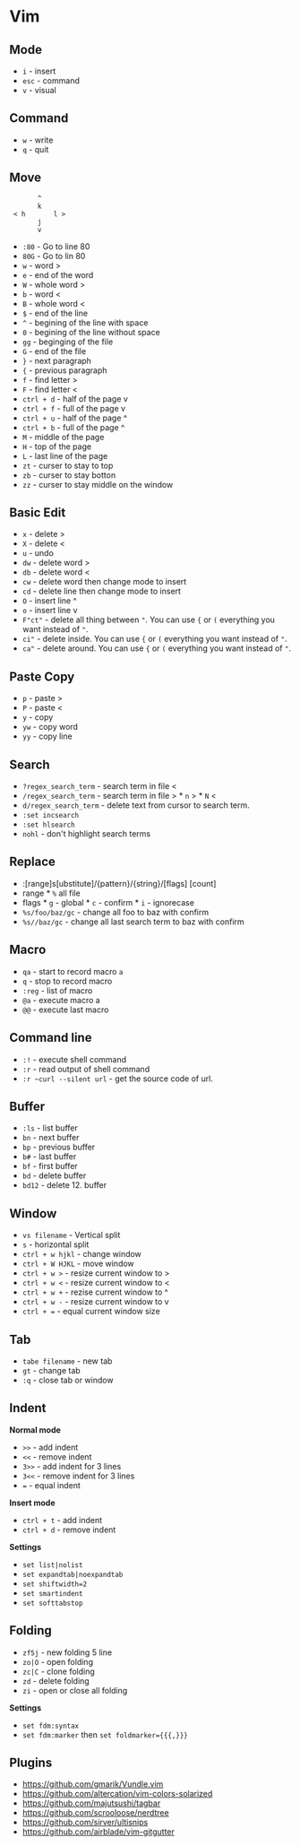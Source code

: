 # Vim

## Mode

* `i` - insert
* `esc` - command
* `v` - visual

## Command

* `w` - write
* `q` - quit

## Move

```
       ^
       k
 < h       l >
       j
       v
```

* `:80` - Go to line 80
* `80G` - Go to lin 80
* `w` - word >
* `e` - end of the word
* `W` - whole word >
* `b` - word <
* `B` - whole word <
* `$` - end of the line
* `^` - begining of the line with space
* `0` - begining of the line without space
* `gg` - beginging of the file
* `G` - end of the file
* `}` - next paragraph
* `{` - previous paragraph
* `f` - find letter >
* `F` - find letter <
* `ctrl + d` - half of the page v
* `ctrl + f` - full of the page v
* `ctrl + u` - half of the page ^
* `ctrl + b` - full of the page ^
* `M` - middle of the page
* `H` - top of the page
* `L` - last line of the page
* `zt` - curser to stay to top
* `zb` - curser to stay botton
* `zz` - curser to stay middle on the window

## Basic Edit

* `x` - delete >
* `X` - delete <
* `u` - undo
* `dw` - delete word >
* `db` - delete word <
* `cw` - delete word then change mode to insert
* `cd` - delete line then change mode to insert
* `O` - insert line ^
* `o` - insert line v
* `F"ct"` - delete all thing between `"`. You can use `{` or `(` everything you want instead of `"`.
* `ci"` - delete inside. You can use `{` or `(` everything you want instead of `"`.
* `ca"` - delete around. You can use `{` or `(` everything you want instead of `"`.

## Paste Copy

* `p` - paste >
* `P` - paste <
* `y` - copy
* `yw` - copy word
* `yy` - copy line

## Search

* `?regex_search_term` - search term in file <
* `/regex_search_term` - search term in file >
       * `n` >
       * `N` <
* `d/regex_search_term` - delete text from cursor to search term.
* `:set incsearch`
* `:set hlsearch`
* `nohl` - don't highlight search terms

## Replace

* :[range]s[ubstitute]/{pattern}/{string}/[flags] [count]
* range
       * `%` all file
* flags
       * `g` - global
       * `c` - confirm
       * `i` - ignorecase
* `%s/foo/baz/gc` - change all foo to baz with confirm
* `%s//baz/gc` - change all last search term to baz with confirm

## Macro

* `qa` - start to record macro `a`
* `q` - stop to record macro
* `:reg` - list of macro
* `@a` - execute macro a
* `@@` - execute last macro

## Command line

* `:!` - execute shell command
* `:r` - read output of shell command
* `:r ~curl --silent url` - get the source code of url.

## Buffer

* `:ls` - list buffer
* `bn` - next buffer
* `bp` - previous buffer
* `b#` - last buffer
* `bf` - first buffer
* `bd` - delete buffer
* `bd12` - delete 12. buffer

## Window

* `vs filename` - Vertical split
* `s` - horizontal split
* `ctrl + w hjkl` - change window
* `ctrl + W HJKL` - move window
* `ctrl + w >` - resize current window to >
* `ctrl + w <` - resize current window to <
* `ctrl + w +` - rezise current window to ^
* `ctrl + w -` - resize current window to v
* `ctrl + =` - equal current window size


## Tab

* `tabe filename` - new tab
* `gt` - change tab
* `:q` - close tab or window

## Indent

**Normal mode**

* `>>` - add indent
* `<<` - remove indent
* `3>>` - add indent for 3 lines
* `3<<` - remove indent for 3 lines
* `=` - equal indent

**Insert mode**

* `ctrl + t` - add indent
* `ctrl + d` - remove indent

**Settings**

* `set list|nolist`
* `set expandtab|noexpandtab`
* `set shiftwidth=2`
* `set smartindent`
* `set softtabstop`

## Folding

* `zf5j` - new folding 5 line
* `zo|O` - open folding
* `zc|C` - clone folding
* `zd` - delete folding
* `zi` - open or close all folding

**Settings**

* `set fdm:syntax`
* `set fdm:marker` then `set foldmarker={{{,}}}`

## Plugins

* https://github.com/gmarik/Vundle.vim
* https://github.com/altercation/vim-colors-solarized
* https://github.com/majutsushi/tagbar
* https://github.com/scrooloose/nerdtree
* https://github.com/sirver/ultisnips
* https://github.com/airblade/vim-gitgutter

